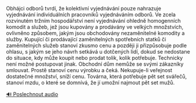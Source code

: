 
Obhájci odborů tvrdí, že kolektivní vyjednávání pouze nahrazuje vyjednávání individuálních pracovníků vyjednáváním odborů. Ve zcela rozvinutém tržním hospodářství není vyjednávání ohledně homogenních komodit a služeb, jež jsou kupovány a prodávány ve velkých množstvích, ovlivněno způsobem, jakým jsou obchodovány nezaměnitelné komodity a služby. Kupující či prodávající zaměnitelných spotřebních statků či zaměnitelných služeb stanoví zkusmo cenu a později ji přizpůsobuje podle ohlasu, s jakým se jeho návrh setkává u dotčených lidí, dokud se nedostane do situace, kdy může koupit nebo prodat tolik, kolik potřebuje. Technicky není možné postupovat jinak. Obchodní dům nemůže se svými zákazníky smlouvat. Prostě stanoví cenu výrobku a čeká. Nekupuje-li veřejnost dostatečné množství, sníží cenu. Továrna, která potřebuje pět set svářečů, stanoví mzdu, o které se domnívá, že jí umožní najmout pět set mužů.

[🔊 Poslechnout audio](/data/7-paragraphs/audio/chapter_155/para_003-Obhjci-odbor-tvrd-e-kolektivn-vyjednvn-po.mp3)
